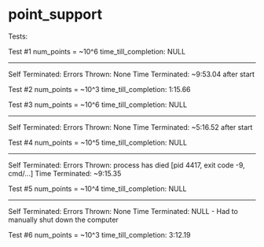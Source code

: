 # point_support

Tests:

Test #1
	num_points = ~10^6
	time_till_completion: NULL
	
-------------------------------------------------------------------------------------
Self Terminated:
	Errors Thrown: None
	Time Terminated: ~9:53.04 after start
	
Test #2
	num_points = ~10^3
	time_till_completion: 1:15.66
	
Test #3
	num_points = ~10^6
	time_till_completion: NULL
	
-------------------------------------------------------------------------------------
Self Terminated:
	Errors Thrown: None
	Time Terminated: ~5:16.52 after start
	
Test #4
	num_points = ~10^5
	time_till_completion: NULL
	
-------------------------------------------------------------------------------------
Self Terminated:
	Errors Thrown: process has died [pid 4417, exit code -9, cmd/...]
	Time Terminated: ~9:15.35
	
Test #5
	num_points = ~10^4
	time_till_completion: NULL
	
-------------------------------------------------------------------------------------
Self Terminated:
	Errors Thrown: None
	Time Terminated: NULL - Had to manually shut down the computer

Test #6
	num_points = ~10^3
	time_till_completion: 3:12.19
